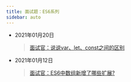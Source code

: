 ```yaml
---
title: 面试题：ES6系列
sidebar: auto
---
```

<style>
    .go-to-top {
        display: block !important;
    }
</style>

* 2021年01月20日
  > [面试官：说说var、let、const之间的区别](ES6/20210120.md)
* 2021年01月12日
  > [面试官：ES6中数组新增了哪些扩展?](ES6/20210112.md)